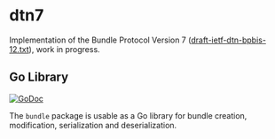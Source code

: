 # dtn7

Implementation of the Bundle Protocol Version 7
([draft-ietf-dtn-bpbis-12.txt][dtn-bpbis-12]), work in progress.


## Go Library
[![GoDoc](https://godoc.org/github.com/geistesk/dtn7/bundle?status.svg)][godoc]

The `bundle` package is usable as a Go library for bundle creation,
modification, serialization and deserialization.



[dtn-bpbis-12]: https://tools.ietf.org/html/draft-ietf-dtn-bpbis-12
[godoc]: https://godoc.org/github.com/geistesk/dtn7/bundle
